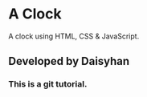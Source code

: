 # A Clock

A clock using HTML, CSS & JavaScript.

## Developed by Daisyhan

### This is a git tutorial.
